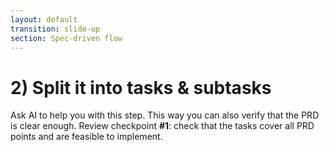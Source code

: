 ```yaml
---
layout: default
transition: slide-up
section: Spec-driven flow
---
```


# 2) Split it into tasks & subtasks

<ActionPrompt v-click icon="🤖" title="AI Agent" class="mt-10">
  Ask AI to help you with this step. This way you can also verify that the PRD is clear enough.
</ActionPrompt>

<ActionPrompt v-click icon="👶" title="Review" class="mt-6">
  Review checkpoint <strong>#1</strong>: check that the tasks cover all PRD points and are feasible to implement.
</ActionPrompt>
